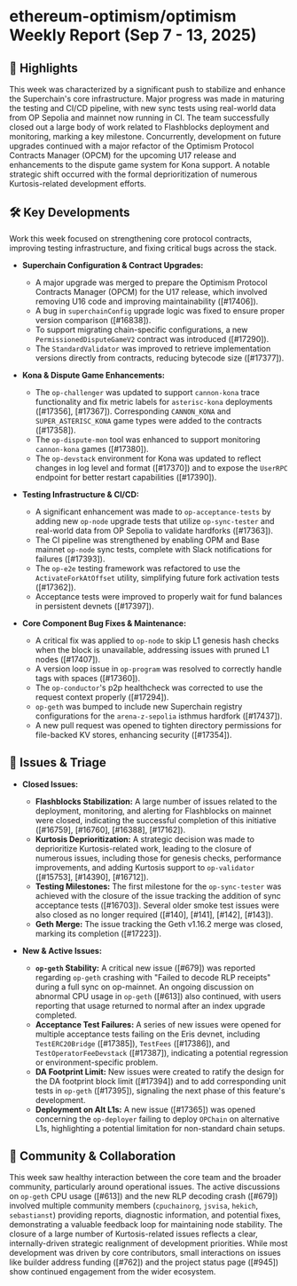 # ethereum-optimism/optimism Weekly Report (Sep 7 - 13, 2025)

## 🚀 Highlights
This week was characterized by a significant push to stabilize and enhance the Superchain's core infrastructure. Major progress was made in maturing the testing and CI/CD pipeline, with new sync tests using real-world data from OP Sepolia and mainnet now running in CI. The team successfully closed out a large body of work related to Flashblocks deployment and monitoring, marking a key milestone. Concurrently, development on future upgrades continued with a major refactor of the Optimism Protocol Contracts Manager (OPCM) for the upcoming U17 release and enhancements to the dispute game system for Kona support. A notable strategic shift occurred with the formal deprioritization of numerous Kurtosis-related development efforts.

## 🛠️ Key Developments
Work this week focused on strengthening core protocol contracts, improving testing infrastructure, and fixing critical bugs across the stack.

-   **Superchain Configuration & Contract Upgrades:**
    -   A major upgrade was merged to prepare the Optimism Protocol Contracts Manager (OPCM) for the U17 release, which involved removing U16 code and improving maintainability ([#17406]).
    -   A bug in `superchainConfig` upgrade logic was fixed to ensure proper version comparison ([#16838]).
    -   To support migrating chain-specific configurations, a new `PermissionedDisputeGameV2` contract was introduced ([#17290]).
    -   The `StandardValidator` was improved to retrieve implementation versions directly from contracts, reducing bytecode size ([#17377]).

-   **Kona & Dispute Game Enhancements:**
    -   The `op-challenger` was updated to support `cannon-kona` trace functionality and fix metric labels for `asterisc-kona` deployments ([#17356], [#17367]). Corresponding `CANNON_KONA` and `SUPER_ASTERISC_KONA` game types were added to the contracts ([#17358]).
    -   The `op-dispute-mon` tool was enhanced to support monitoring `cannon-kona` games ([#17380]).
    -   The `op-devstack` environment for Kona was updated to reflect changes in log level and format ([#17370]) and to expose the `UserRPC` endpoint for better restart capabilities ([#17390]).

-   **Testing Infrastructure & CI/CD:**
    -   A significant enhancement was made to `op-acceptance-tests` by adding new `op-node` upgrade tests that utilize `op-sync-tester` and real-world data from OP Sepolia to validate hardforks ([#17363]).
    -   The CI pipeline was strengthened by enabling OPM and Base mainnet `op-node` sync tests, complete with Slack notifications for failures ([#17393]).
    -   The `op-e2e` testing framework was refactored to use the `ActivateForkAtOffset` utility, simplifying future fork activation tests ([#17362]).
    -   Acceptance tests were improved to properly wait for fund balances in persistent devnets ([#17397]).

-   **Core Component Bug Fixes & Maintenance:**
    -   A critical fix was applied to `op-node` to skip L1 genesis hash checks when the block is unavailable, addressing issues with pruned L1 nodes ([#17407]).
    -   A version loop issue in `op-program` was resolved to correctly handle tags with spaces ([#17360]).
    -   The `op-conductor`'s p2p healthcheck was corrected to use the request context properly ([#17294]).
    -   `op-geth` was bumped to include new Superchain registry configurations for the `arena-z-sepolia` isthmus hardfork ([#17437]).
    -   A new pull request was opened to tighten directory permissions for file-backed KV stores, enhancing security ([#17354]).

## 🐛 Issues & Triage

-   **Closed Issues:**
    -   **Flashblocks Stabilization:** A large number of issues related to the deployment, monitoring, and alerting for Flashblocks on mainnet were closed, indicating the successful completion of this initiative ([#16759], [#16760], [#16388], [#17162]).
    -   **Kurtosis Deprioritization:** A strategic decision was made to deprioritize Kurtosis-related work, leading to the closure of numerous issues, including those for genesis checks, performance improvements, and adding Kurtosis support to `op-validator` ([#15753], [#14390], [#16712]).
    -   **Testing Milestones:** The first milestone for the `op-sync-tester` was achieved with the closure of the issue tracking the addition of sync acceptance tests ([#16703]). Several older smoke test issues were also closed as no longer required ([#140], [#141], [#142], [#143]).
    -   **Geth Merge:** The issue tracking the Geth v1.16.2 merge was closed, marking its completion ([#17223]).

-   **New & Active Issues:**
    -   **`op-geth` Stability:** A critical new issue ([#679]) was reported regarding `op-geth` crashing with "Failed to decode RLP receipts" during a full sync on op-mainnet. An ongoing discussion on abnormal CPU usage in `op-geth` ([#613]) also continued, with users reporting that usage returned to normal after an index upgrade completed.
    -   **Acceptance Test Failures:** A series of new issues were opened for multiple acceptance tests failing on the Eris devnet, including `TestERC20Bridge` ([#17385]), `TestFees` ([#17386]), and `TestOperatorFeeDevstack` ([#17387]), indicating a potential regression or environment-specific problem.
    -   **DA Footprint Limit:** New issues were created to ratify the design for the DA footprint block limit ([#17394]) and to add corresponding unit tests in `op-geth` ([#17395]), signaling the next phase of this feature's development.
    -   **Deployment on Alt L1s:** A new issue ([#17365]) was opened concerning the `op-deployer` failing to deploy `OPChain` on alternative L1s, highlighting a potential limitation for non-standard chain setups.

## 💬 Community & Collaboration
This week saw healthy interaction between the core team and the broader community, particularly around operational issues. The active discussions on `op-geth` CPU usage ([#613]) and the new RLP decoding crash ([#679]) involved multiple community members (`cpuchainorg`, `jsvisa`, `hekich`, `sebastianst`) providing reports, diagnostic information, and potential fixes, demonstrating a valuable feedback loop for maintaining node stability. The closure of a large number of Kurtosis-related issues reflects a clear, internally-driven strategic realignment of development priorities. While most development was driven by core contributors, small interactions on issues like builder address funding ([#762]) and the project status page ([#945]) show continued engagement from the wider ecosystem.